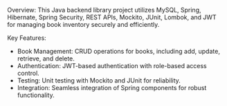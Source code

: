 Overview:
This Java backend library project utilizes MySQL, Spring, Hibernate, Spring Security, REST APIs, Mockito, JUnit, Lombok, and JWT for managing book inventory securely and efficiently.

Key Features:

- Book Management: CRUD operations for books, including add, update, retrieve, and delete.
- Authentication: JWT-based authentication with role-based access control.
- Testing: Unit testing with Mockito and JUnit for reliability.
- Integration: Seamless integration of Spring components for robust functionality.
